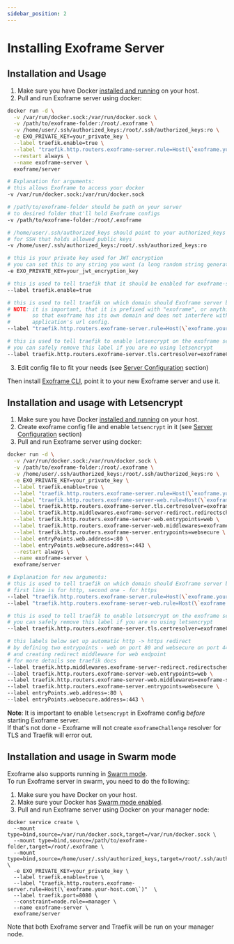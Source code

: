 ```yaml
---
sidebar_position: 2
---
```


# Installing Exoframe Server

## Installation and Usage

1.  Make sure you have Docker [installed and running](https://docs.docker.com/engine/installation/) on your host.
2.  Pull and run Exoframe server using docker:

```sh
docker run -d \
  -v /var/run/docker.sock:/var/run/docker.sock \
  -v /path/to/exoframe-folder:/root/.exoframe \
  -v /home/user/.ssh/authorized_keys:/root/.ssh/authorized_keys:ro \
  -e EXO_PRIVATE_KEY=your_private_key \
  --label traefik.enable=true \
  --label "traefik.http.routers.exoframe-server.rule=Host(\`exoframe.your-host.com\`)"  \
  --restart always \
  --name exoframe-server \
  exoframe/server

# Explanation for arguments:
# this allows Exoframe to access your docker
-v /var/run/docker.sock:/var/run/docker.sock

# /path/to/exoframe-folder should be path on your server
# to desired folder that'll hold Exoframe configs
-v /path/to/exoframe-folder:/root/.exoframe

# /home/user/.ssh/authorized_keys should point to your authorized_keys file
# for SSH that holds allowed public keys
-v /home/user/.ssh/authorized_keys:/root/.ssh/authorized_keys:ro

# this is your private key used for JWT encryption
# you can set this to any string you want (a long random string generated by your password manager is recommended)
-e EXO_PRIVATE_KEY=your_jwt_encryption_key

# this is used to tell traefik that it should be enabled for exoframe-server
--label traefik.enable=true

# this is used to tell traefik on which domain should Exoframe server be listening
# NOTE: it is important, that it is prefixed with "exoframe", or anything really,
#       so that exoframe has its own domain and does not interfere with your
#       application's url config.
--label "traefik.http.routers.exoframe-server.rule=Host(\`exoframe.your-host.com\`)"

# this is used to tell traefik to enable letsencrypt on the exoframe server
# you can safely remove this label if you are no using letsencrypt
--label traefik.http.routers.exoframe-server.tls.certresolver=exoframeChallenge
```

3.  Edit config file to fit your needs (see [Server Configuration](../server.md) section)

Then install [Exoframe CLI](https://github.com/exoframejs/exoframe), point it to your new Exoframe server and use it.

## Installation and usage with Letsencrypt

1.  Make sure you have Docker [installed and running](https://docs.docker.com/engine/installation/) on your host.
2.  Create exoframe config file and enable `letsencrypt` in it (see [Server Configuration](../server.md) section)
3.  Pull and run Exoframe server using docker:

```sh
docker run -d \
  -v /var/run/docker.sock:/var/run/docker.sock \
  -v /path/to/exoframe-folder:/root/.exoframe \
  -v /home/user/.ssh/authorized_keys:/root/.ssh/authorized_keys:ro \
  -e EXO_PRIVATE_KEY=your_private_key \
  --label traefik.enable=true \
  --label "traefik.http.routers.exoframe-server.rule=Host(\`exoframe.your-host.com\`)" \
  --label "traefik.http.routers.exoframe-server-web.rule=Host(\`exoframe.your-host.com\`)" \
  --label traefik.http.routers.exoframe-server.tls.certresolver=exoframeChallenge \
  --label traefik.http.middlewares.exoframe-server-redirect.redirectscheme.scheme=https \
  --label traefik.http.routers.exoframe-server-web.entrypoints=web \
  --label traefik.http.routers.exoframe-server-web.middlewares=exoframe-server-redirect@docker \
  --label traefik.http.routers.exoframe-server.entrypoints=websecure \
  --label entryPoints.web.address=:80 \
  --label entryPoints.websecure.address=:443 \
  --restart always \
  --name exoframe-server \
  exoframe/server

# Explanation for new arguments:
# this is used to tell traefik on which domain should Exoframe server be listening
# first line is for http, second one - for https
--label "traefik.http.routers.exoframe-server.rule=Host(\`exoframe.your-host.com\`)"
--label "traefik.http.routers.exoframe-server-web.rule=Host(\`exoframe.your-host.com\`)" \

# this is used to tell traefik to enable letsencrypt on the exoframe server
# you can safely remove this label if you are no using letsencrypt
--label traefik.http.routers.exoframe-server.tls.certresolver=exoframeChallenge

# this labels below set up automatic http -> https redirect
# by defining two entrypoints - web on port 80 and websecure on port 443
# and creating redirect middleware for web endpoint
# for more details see traefik docs
--label traefik.http.middlewares.exoframe-server-redirect.redirectscheme.scheme=https \
--label traefik.http.routers.exoframe-server-web.entrypoints=web \
--label traefik.http.routers.exoframe-server-web.middlewares=exoframe-server-redirect@docker \
--label traefik.http.routers.exoframe-server.entrypoints=websecure \
--label entryPoints.web.address=:80 \
--label entryPoints.websecure.address=:443 \
```

**Note**:
It is important to enable `letsencrypt` in Exoframe config _before_ starting Exoframe server.  
If that's not done - Exoframe will not create `exoframeChallenge` resolver for TLS and Traefik will error out.

## Installation and usage in Swarm mode

Exoframe also supports running in [Swarm mode](https://docs.docker.com/engine/swarm/).  
To run Exoframe server in swarm, you need to do the following:

1.  Make sure you have Docker on your host.
2.  Make sure your Docker has [Swarm mode enabled](https://docs.docker.com/engine/swarm/swarm-tutorial/create-swarm/).
3.  Pull and run Exoframe server using Docker on your manager node:

```
docker service create \
  --mount type=bind,source=/var/run/docker.sock,target=/var/run/docker.sock \
  --mount type=bind,source=/path/to/exoframe-folder,target=/root/.exoframe \
  --mount type=bind,source=/home/user/.ssh/authorized_keys,target=/root/.ssh/authorized_keys,readonly \
  -e EXO_PRIVATE_KEY=your_private_key \
  --label traefik.enable=true \
  --label "traefik.http.routers.exoframe-server.rule=Host(\`exoframe.your-host.com\`)"  \
  --label traefik.port=8080 \
  --constraint=node.role==manager \
  --name exoframe-server \
  exoframe/server
```

Note that both Exoframe server and Traefik will be run on your manager node.
